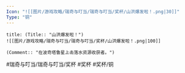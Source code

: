 ```yaml
---
Icon: "![[图片/游戏攻略/瑞奇与叮当/瑞奇与叮当/奖杯/山洪爆发啦！.png|30]]"
Type: "铜"
---
```

```ad-common-bronze-trophy
title: (Title:: "山洪爆发啦！")
![[图片/游戏攻略/瑞奇与叮当/瑞奇与叮当/奖杯/山洪爆发啦！.png|100]]

(Comment:: "在波奇塔鲁星上击落水资源收获者。")
```

#瑞奇与叮当/瑞奇与叮当/奖杯 #奖杯 #奖杯/铜
